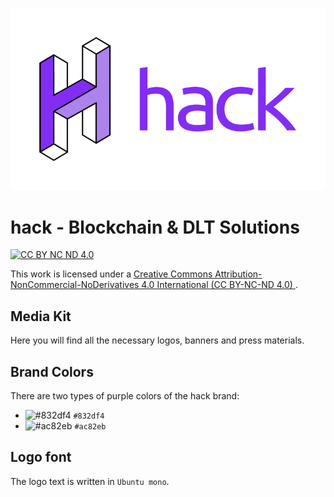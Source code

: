 <p align="center">
  <img src="https://github.com/hackbg/hack-media-kit/blob/master/logo/hack-logo-754x436-purple-white-background.png">
</p>

# hack - Blockchain & DLT Solutions

[![CC BY NC ND 4.0][cc-by-nc-nd-shield]][cc-by-nc-nd]

This work is licensed under a
[Creative Commons Attribution-NonCommercial-NoDerivatives 4.0 International (CC BY-NC-ND 4.0) ][cc-by-nc-nd].

[cc-by-nc-nd]: http://creativecommons.org/licenses/by-nc-nd/4.0/
[cc-by-nc-nd-image]: https://licensebuttons.net/l/by-nc-nd/4.0/88x31.png
[cc-by-nc-nd-shield]: https://img.shields.io/badge/License-CC%20BY%20NC%20ND%204.0-lightgrey.svg

## Media Kit

Here you will find all the necessary logos, banners and press materials.

## Brand Colors

There are two types of purple colors of the hack brand:

- ![#832df4](https://placehold.it/12/832df4/000000?text=+) `#832df4`
- ![#ac82eb](https://placehold.it/12/ac82eb/000000?text=+) `#ac82eb`

## Logo font

The logo text is written in `Ubuntu mono`.
